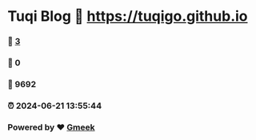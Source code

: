 # Tuqi Blog :link: https://tuqigo.github.io 
### :page_facing_up: [3](https://tuqigo.github.io/tag.html) 
### :speech_balloon: 0 
### :hibiscus: 9692 
### :alarm_clock: 2024-06-21 13:55:44 
### Powered by :heart: [Gmeek](https://github.com/Meekdai/Gmeek)
